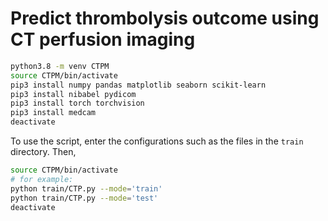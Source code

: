 # Predict thrombolysis outcome using CT perfusion imaging

```bash
python3.8 -m venv CTPM
source CTPM/bin/activate
pip3 install numpy pandas matplotlib seaborn scikit-learn 
pip3 install nibabel pydicom
pip3 install torch torchvision
pip3 install medcam
deactivate
```

To use the script, enter the configurations such as the files in the `train` directory. Then,
```bash
source CTPM/bin/activate
# for example:
python train/CTP.py --mode='train'
python train/CTP.py --mode='test'
deactivate
```

